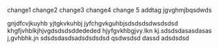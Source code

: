 change1
change2
change3
change4
change 5
addtag
jgvghmjbqsdwds

gnjdfcvjkuyhb
yjtgkvkuhbj
jyfchgvkguhbjsdsdsdsdwsdsdsd
khgfjvhblkjhjvgdsdsdsddededed
hjyfgvkhbgjvy.lkn kj.sdsdsdasasdasas
j,gvhbhk.jn
sdsdsdasdsadsdsdsdsd
qsdwsdsd
dassd
adsdsdsd
